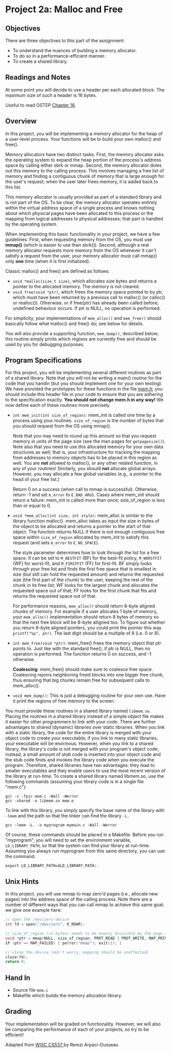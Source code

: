 # Project 2a: Malloc and Free

## Objectives

There are three objectives to this part of the assignment:

* To understand the nuances of building a memory allocator.
* To do so in a performance-efficient manner.
* To create a shared library.

## Readings and Notes

At some point you will decide to use a header per each allocated block. The maximum size of such a header is 16 bytes.

Useful to read OSTEP [Chapter 16](http://pages.cs.wisc.edu/~remzi/OSTEP/vm-freespace.pdf).

## Overview

In this project, you will be implementing a memory allocator for the heap of a user-level process. Your functions will be to build your own malloc() and free().

Memory allocators have two distinct tasks. First, the memory allocator asks the operating system to expand the heap portion of the process's address space by calling either sbrk or mmap. Second, the memory allocator doles out this memory to the calling process. This involves managing a free list of memory and finding a contiguous chunk of memory that is large enough for the user's request; when the user later frees memory, it is added back to this list.

This memory allocator is usually provided as part of a standard library and is not part of the OS. To be clear, the memory allocator operates entirely within the virtual address space of a single process and knows nothing about which physical pages have been allocated to this process or the mapping from logical addresses to physical addresses; that part is handled by the operating system.

When implementing this basic functionality in your project, we have a few guidelines. First, when requesting memory from the OS, you must use **mmap()** (which is easier to use than sbrk()). Second, although a real memory allocator requests more memory from the OS whenever it can't satisfy a request from the user, your memory allocator must call mmap() only **one** time (when it is first initialized).

Classic malloc() and free() are defined as follows:

* `void *malloc(size_t size)`, which allocates size bytes and returns a pointer to the allocated memory. The memory is not cleared.
* `void free(void *ptr)`, which frees the memory space pointed to by ptr, which must have been returned by a previous call to malloc() (or calloc() or realloc()). Otherwise, or if free(ptr) has already been called before, undefined behaviour occurs. If ptr is NULL, no operation is performed.

For simplicity, your implementations of `mem_alloc()` and `mem_free()` should basically follow what malloc() and free() do; see below for details.

You will also provide a supporting function, `mem_dump()`, described below; this routine simply prints which regions are currently free and should be used by you for debugging purposes.

## Program Specifications

For this project, you will be implementing several different routines as part of a shared library. Note that you will not be writing a main() routine for the code that you handin (but you should implement one for your own testing). We have provided the prototypes for these functions in the file [mem.h](../src/mem.h);  you should include this header file in your code to ensure that you are adhering to the specification exactly. **You should not change mem.h in any way!** We now define each of these routines more precisely.

* `int mem_init(int size_of_region)`: mem_init is called one time by a process using your routines. `size_of_region` is the number of bytes that you should request from the OS using mmap().

    Note that you may need to round up this amount so that you request memory in units of the page size (see the man pages for `getpagesize()`). Note also that you need to use this allocated memory for your own data structures as well; that is, your infrastructure for tracking the mapping from addresses to memory objects has to be placed in this region as well. You are **not** allowed to malloc(), or any other related function, in any of your routines! Similarly, you should **not** allocate global arrays. However, you may allocate a few global variables (e.g., a pointer to the head of your free list.)

    Return 0 on a success (when call to mmap is successful). Otherwise, return -1 and set `m_error` to `E_BAD_ARGS`. Cases where mem_init should return a failure: mem_init is called more than once; size_of_region is less than or equal to 0.

* `void *mem_alloc(int size, int style)`: mem_alloc is similar to the library function malloc(). mem_alloc takes as input the size in bytes of the object to be allocated and returns a pointer to the start of that object. The function returns NULL if there is not enough contiguous free space within `size_of_region` allocated by mem_init to satisfy this request (and sets `m_error` to `E_NO_SPACE`).

    The style parameter determines how to look through the list for a free space. It can be set to `M_BESTFIT` (BF) for the best-fit policy, `M_WORSTFIT` (WF) for worst-fit, and `M_FIRSTFIT` (FF) for first-fit. BF simply looks through your free list and finds the first free space that is smallest in size (but still can hold the requested amount) and returns the requested size (the first part of the chunk) to the user, keeping the rest of the chunk in its free list; WF looks for the largest chunk and allocates the requested space out of that; FF looks for the first chunk that fits and returns the requested space out of that.

    For performance reasons, `mem_alloc()` should return 8-byte aligned chunks of memory. For example if a user allocates 1 byte of memory, your `mem_alloc()` implementation should return 8 bytes of memory so that the next free block will be 8-byte alligned too. To figure out whether you return 8-byte aligned pointers, you could print the pointer this way `printf("%p", ptr)`. The last digit should be a multiple of 8 (i.e. 0 or 8).

* `int mem_free(void *ptr)`: mem_free() frees the memory object that ptr points to. Just like with the standard free(), if ptr is NULL, then no operation is performed. The function returns 0 on success, and -1 otherwise.

    **Coalescing**: mem_free() should make sure to coalesce free space. Coalescing rejoins neighboring freed blocks into one bigger free chunk, thus ensuring that big chunks remain free for subsequent calls to mem_alloc().

* `void mem_dump()`: This is just a debugging routine for your own use. Have it print the regions of free memory to the screen.

You must provide these routines in a shared library named `libmem.so`. Placing the routines in a shared library instead of a simple object file makes it easier for other programmers to link with your code. There are further advantages to shared (dynamic) libraries over static libraries. When you link with a static library, the code for the entire library is merged with your object code to create your executable; if you link to many static libraries, your executable will be enormous. However, when you link to a shared library, the library's code is not merged with your program's object code; instead, a small amount of stub code is inserted into your object code and the stub code finds and invokes the library code when you execute the program. Therefore, shared libraries have two advantages: they lead to smaller executables and they enable users to use the most recent version of the library at run-time. To create a shared library named libmem.so, use the following commands (assuming your library code is in a single file "mem.c"):

```shell
gcc -c -fpic mem.c -Wall -Werror
gcc -shared -o libmem.so mem.o
```

To link with this library, you simply specify the base name of the library with `-lmem` and the path so that the linker can find the library `-L.`

```shell
gcc -lmem -L. -o myprogram mymain.c -Wall -Werror
```

Of course, these commands should be placed in a Makefile. Before you run "myprogram", you will need to set the environment variable, `LD_LIBRARY_PATH`, so that the system can find your library at run-time. Assuming you always run myprogram from this same directory, you can use the command:

```shell
export LD_LIBRARY_PATH=$LD_LIBRARY_PATH:.
```

## Unix Hints

In this project, you will use mmap to map zero'd pages (i.e., allocate new pages) into the address space of the calling process. Note there are a number of different ways that you can call mmap to achieve this same goal; we give one example here:

```C
// open the /dev/zero device
int fd = open("/dev/zero", O_RDWR);

// size_of_region (in bytes) needs to be evenly divisible by the page size
void *ptr = mmap(NULL, size_of_region, PROT_READ | PROT_WRITE, MAP_PRIVATE, fd, 0);
if (ptr == MAP_FAILED) { perror("mmap"); exit(1); }

// close the device (don't worry, mapping should be unaffected)
close(fd);
return 0;
```

## Hand In

* Source file `mem.c`
* Makefile which builds the memory allocation library.


## Grading

Your implementation will be graded on functionality. However, we will also be comparing the performance of each of your projects, so try to be efficient!


<div id="footer">
  Adapted from <a href="http://pages.cs.wisc.edu/~remzi/Classes/537/Fall2013/Projects/p3a.html"> WISC CS537 </a> by Remzi Arpaci-Dusseau 
</div>
